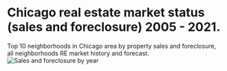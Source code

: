 # Chicago real estate market status (sales and foreclosure) 2005 - 2021.
Top 10 neighborhoods in Chicago area by property sales and foreclosure, all neighborhoods RE market history and forecast.
![Sales and foreclosure by year](/repository/screenshots/Ssh_1.png?raw=true "top 10 neighborhoods")
